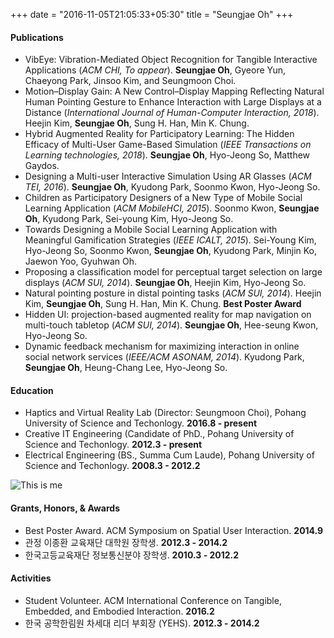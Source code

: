 +++ 
date = "2016-11-05T21:05:33+05:30" 
title = "Seungjae Oh" 
+++

#### Publications
* VibEye: Vibration-Mediated Object Recognition for Tangible Interactive Applications (*ACM CHI, To appear*). **Seungjae Oh**, Gyeore Yun, Chaeyong Park, Jinsoo Kim, and Seungmoon Choi.
* Motion–Display Gain: A New Control–Display Mapping Reflecting Natural Human Pointing Gesture to Enhance Interaction with Large Displays at a Distance (*International Journal of Human-Computer Interaction, 2018*). Heejin Kim, **Seungjae Oh**, Sung H. Han, Min K. Chung.
* Hybrid Augmented Reality for Participatory Learning: The Hidden Efficacy of Multi-User Game-Based Simulation (*IEEE Transactions on Learning technologies, 2018*). **Seungjae Oh**, Hyo-Jeong So, Matthew Gaydos.
* Designing a Multi-user Interactive Simulation Using AR Glasses (*ACM TEI, 2016*). **Seungjae Oh**, Kyudong Park, Soonmo Kwon, Hyo-Jeong So.
* Children as Participatory Designers of a New Type of Mobile Social Learning Application (*ACM MobileHCI, 2015*). Soonmo Kwon, **Seungjae Oh**, Kyudong Park, Sei-young Kim, Hyo-Jeong So.
* Towards Designing a Mobile Social Learning Application with Meaningful Gamification Strategies (*IEEE ICALT, 2015*). Sei-Young Kim, Hyo-Jeong So, Soonmo Kwon, **Seungjae Oh**, Kyudong Park, Minjin Ko, Jaewon Yoo, Gyuhwan Oh.
* Proposing a classification model for perceptual target selection on large displays (*ACM SUI, 2014*). **Seungjae Oh**, Heejin Kim, Hyo-Jeong So.
* Natural pointing posture in distal pointing tasks (*ACM SUI, 2014*). Heejin Kim, **Seungjae Oh**, Sung H. Han, Min K. Chung. **Best Poster Award**
* Hidden UI: projection-based augmented reality for map navigation on multi-touch tabletop (*ACM SUI, 2014*). **Seungjae Oh**, Hee-seung Kwon, Hyo-Jeong So.
* Dynamic feedback mechanism for maximizing interaction in online social network services (*IEEE/ACM ASONAM, 2014*). Kyudong Park, **Seungjae Oh**, Heung-Chang Lee, Hyo-Jeong So.

#### Education

* Haptics and Virtual Reality Lab (Director: Seungmoon Choi), Pohang University of Science and Techonlogy. **2016.8 - present**
* Creative IT Engineering (Candidate of PhD., Pohang University of Science and Techonlogy. **2012.3 - present**
* Electrical Engineering (BS., Summa Cum Laude), Pohang University of Science and Techonlogy. **2008.3 - 2012.2**

![This is me][1]

#### Grants, Honors, & Awards
* Best Poster Award. ACM Symposium on Spatial User Interaction. **2014.9**
* 관정 이종환 교육재단 대학원 장학생. **2012.3 - 2014.2**
* 한국고등교육재단 정보통신분야 장학생. **2010.3 - 2012.2**

#### Activities
* Student Volunteer. ACM International Conference on Tangible, Embedded, and Embodied Interaction. **2016.2**
* 한국 공학한림원 차세대 리더 부회장 (YEHS). **2012.3 - 2014.2**


[1]: /img/seungjae.jpg
